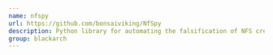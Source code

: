 ```yaml
---
name: nfspy
url: https://github.com/bonsaiviking/NfSpy
description: Python library for automating the falsification of NFS credentials when mounting an NFS share. URL : https://github.com/bonsaiviking/NfSpy Groups : blackarch blackarch-automation
group: blackarch
---
```

